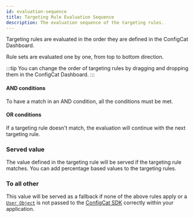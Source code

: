 ```yaml
---
id: evaluation-sequence
title: Targeting Rule Evaluation Sequence
description: The evaluation sequence of the targeting rules.
---
```


Targeting rules are evaluated in the order they are defined in the ConfigCat Dashboard.

Rule sets are evaluated one by one, from top to bottom direction.

:::tip
You can change the order of targeting rules by dragging and dropping them in the ConfigCat Dashboard.
:::

#### AND conditions
To have a match in an AND condition, all the conditions must be met.

#### OR conditions
If a targeting rule doesn't match, the evaluation will continue with the next targeting rule.

### Served value
The value defined in the targeting rule will be served if the targeting rule matches. You can add percentage based values to the targeting rules.

### To all other

This value will be served as a fallback if none of the above rules apply or a [`User Object`](advanced/user-object.md) is not passed to the [ConfigCat SDK](sdk-reference/overview.md) correctly within your application.